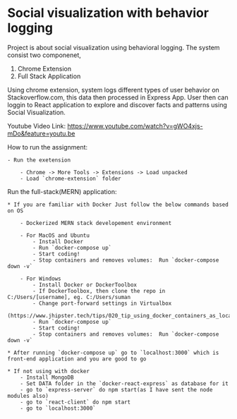 # Social visualization with behavior logging

Project is about social visualization using behavioral logging. The system consist two componenet, 
1) Chrome Extension
2) Full Stack Application

Using chrome extension, system logs different types of user behavior on Stackoverflow.com, this data then processed in Express App. User then can loggin to React application to explore and discover facts and patterns using Social Visualization. 


Youtube Video Link: https://www.youtube.com/watch?v=gWO4xjs-mDo&feature=youtu.be

How to run the assignment:

    - Run the exetension

        - Chrome -> More Tools -> Extensions -> Load unpacked
        - Load `chrome-extension` folder

Run the full-stack(MERN) application:

    * If you are familiar with Docker Just follow the below commands based on OS

        - Dockerized MERN stack developement environment

        - For MacOS and Ubuntu
            - Install Docker
            - Run `docker-compose up`
            - Start coding!
            - Stop containers and removes volumes:  Run `docker-compose down -v` 

        - For Windows
            - Install Docker or DockerToolbox
            - If DockerToolbox, then clone the repo in C:/Users/[username], eg. C:/Users/suman
            - Change port-forward settings in Virtualbox
            (https://www.jhipster.tech/tips/020_tip_using_docker_containers_as_localhost_on_mac_and_windows.html)
            - Run `docker-compose up`
            - Start coding!
            - Stop containers and removes volumes:  Run `docker-compose down -v`

    * After running `docker-compose up` go to `localhost:3000` which is front-end application and you are good to go

    * If not using with docker
        - Install MongoDB
        - Set DATA folder in the `docker-react-express` as database for it
        - go to `express-server` do npm start(as I have sent the node modules also)
        - go to `react-client` do npm start
        - go to `localhost:3000`




